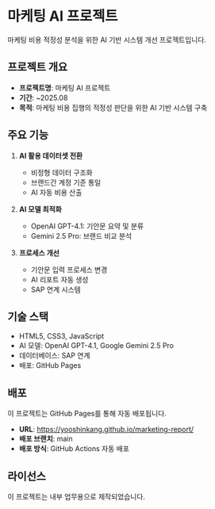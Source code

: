 # 마케팅 AI 프로젝트

마케팅 비용 적정성 분석을 위한 AI 기반 시스템 개선 프로젝트입니다.

## 프로젝트 개요

- **프로젝트명**: 마케팅 AI 프로젝트
- **기간**: ~2025.08
- **목적**: 마케팅 비용 집행의 적정성 판단을 위한 AI 기반 시스템 구축

## 주요 기능

1. **AI 활용 데이터셋 전환**
   - 비정형 데이터 구조화
   - 브랜드간 계정 기준 통일
   - AI 자동 비용 산출

2. **AI 모델 최적화**
   - OpenAI GPT-4.1: 기안문 요약 및 분류
   - Gemini 2.5 Pro: 브랜드 비교 분석

3. **프로세스 개선**
   - 기안문 입력 프로세스 변경
   - AI 리포트 자동 생성
   - SAP 연계 시스템

## 기술 스택

- HTML5, CSS3, JavaScript
- AI 모델: OpenAI GPT-4.1, Google Gemini 2.5 Pro
- 데이터베이스: SAP 연계
- 배포: GitHub Pages

## 배포

이 프로젝트는 GitHub Pages를 통해 자동 배포됩니다.
- **URL**: https://yooshinkang.github.io/marketing-report/
- **배포 브랜치**: main
- **배포 방식**: GitHub Actions 자동 배포

## 라이선스

이 프로젝트는 내부 업무용으로 제작되었습니다.
